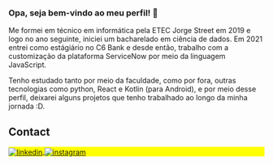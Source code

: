 ### Opa, seja bem-vindo ao meu perfil! 👋

<!--
**arthur-cabral/arthur-cabral** is a ✨ _special_ ✨ repository because its `README.md` (this file) appears on your GitHub profile.

Here are some ideas to get you started:

- 🔭 I’m currently working on ...
- 🌱 I’m currently learning ...
- 👯 I’m looking to collaborate on ...
- 🤔 I’m looking for help with ...
- 💬 Ask me about ...
- 📫 How to reach me: ...
- 😄 Pronouns: ...
- ⚡ Fun fact: ...
-->

Me formei em técnico em informática pela ETEC Jorge Street em 2019 e logo no ano seguinte, iniciei um bacharelado em ciência de dados. Em 2021 entrei como estágiário no C6 Bank e desde então, trabalho com a customização da plataforma ServiceNow por meio da linguagem JavaScript. 

Tenho estudado tanto por meio da faculdade, como por fora, outras tecnologias como python, React e Kotlin (para Android), e por meio desse perfil, deixarei alguns projetos que tenho trabalhado ao longo da minha jornada :D.

## Contact

<p align="left" style="background:yellow">
<a href="https://www.linkedin.com/in/arthur-cabral-89130b1a3/" target="_blank">
  <img align="center" src="https://img.shields.io/badge/-maykbrito-05122A?style=flat&logo=linkedin" alt="linkedin"/>
</a>
<a href="https://www.instagram.com/tuco_martins/" target="_blank">
 <img align="center" src="https://img.shields.io/badge/-maykbrito-05122A?style=flat&logo=instagram" alt="instagram"/>
</a>
</p>
